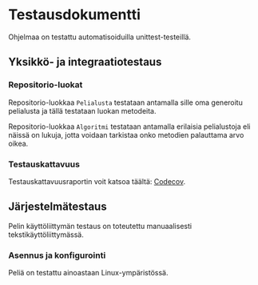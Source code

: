 # Testausdokumentti
Ohjelmaa on testattu automatisoiduilla unittest-testeillä.

## Yksikkö- ja integraatiotestaus
### Repositorio-luokat
Repositorio-luokkaa ``Pelialusta`` testataan antamalla sille oma generoitu pelialusta ja tällä testataan luokan metodeita.

Repositorio-luokkaa ``Algoritmi`` testataan antamalla erilaisia pelialustoja eli näissä on lukuja, jotta voidaan tarkistaa onko metodien palauttama arvo oikea. 

### Testauskattavuus
Testauskattavuusraportin voit katsoa täältä: [Codecov](https://app.codecov.io/gh/tikuisma/2048).

## Järjestelmätestaus
Pelin käyttöliittymän testaus on toteutettu manuaalisesti tekstikäyttöliittymässä.

### Asennus ja konfigurointi
Peliä on testattu ainoastaan Linux-ympäristössä.